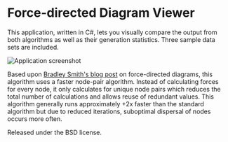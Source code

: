 # Force-directed Diagram Viewer

This application, written in C#, lets you visually compare the output from both algorithms as well as their generation statistics. Three sample data sets are included.

![Application screenshot](https://github.com/mderenardi/force-directed-diagram-viewer/raw/master/screenshot.jpg)

Based upon [Bradley Smith's blog post](http://www.brad-smith.info/blog/archives/129) on force-directed diagrams, this algorithm uses a faster node-pair algorithm. Instead of calculating forces for every node, it only calculates for unique node pairs which reduces the total number of calculations and allows reuse of redundant values. This algorithm generally runs approximately +2x faster than the standard algorithm but due to reduced iterations, suboptimal dispersal of nodes occurs more often.

Released under the BSD license.
